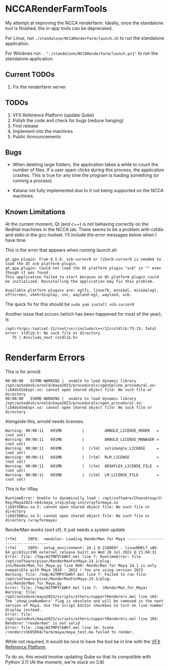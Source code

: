 # NCCARenderFarmTools
My attempt at improving the NCCA renderfarm. Ideally, once the standalone tool is finished, the in-app tools can be deprecated.

For Linux, run `./standalone/NCCARenderFarm/launch.sh` to run the standalone application.

For Windows run `. "./standalone/NCCARenderFarm/launch.ps1"` to run the standalone application.

## Current TODOs
1. Fix the renderfarm server

## TODOs
1. VFX Reference Platform (update Qube)
2. Polish the code and check for bugs (reduce hanging)
3. First release
4. Implement into the machines
5. Public Announcements

## Bugs

- When deleting large folders, the application takes a while to count the number of files. If a user spam clicks during this process, the application crashes. This is true for any time the program is loading something (or running a process)

- Katana not fully implemented due to it not being supported on the NCCA machines.


## Known Limitations
At the current moment, Qt (and c++) is not behaving correctly on the RedHat machines in the NCCA lab. 
There seems to be a problem with cstdio and stdio in the gcc-toolset. 
I'll include the error messages below when I have time.


This is the error that appears when running launch.sh

```
qt.qpa.plugin: From 6.5.0, xcb-cursor0 or libxcb-cursor0 is needed to load the Qt xcb platform plugin.
qt.qpa.plugin: Could not load the Qt platform plugin "xcb" in "" even though it was found.
This application failed to start because no Qt platform plugin could be initialized. Reinstalling the application may fix this problem.

Available platform plugins are: eglfs, linuxfb, minimal, minimalegl, offscreen, vkkhrdisplay, vnc, wayland-egl, wayland, xcb.
```

The quick fix for this should be `sudo yum install xcb-cursor0`

Another issue that occurs (which has been happened for most of the year), is 
``````
/opt/rh/gcc-toolset-12/root/usr/include/c++/12/cstdlib:75:15: fatal error: stdlib.h: No such file or directory
   75 | #include_next <stdlib.h>
``````

# Renderfarm Errors


This is for arnold
```
00:00:00   557MB WARNING |  unable to load dynamic library /opt/autodesk/arnold/maya2023/procedurals/xgenSpline_procedural.so: libAdskSeExpr.so: cannot open shared object file: No such file or directory
00:00:00   558MB WARNING |  unable to load dynamic library /opt/autodesk/arnold/maya2023/procedurals/xgen_procedural.so: libAdskSeExpr.so: cannot open shared object file: No such file or directory
```

Alongside this, arnold needs licenses.
```
Warning: 00:00:11   691MB         |         ARNOLD_LICENSE_ORDER   = (not set)
Warning: 00:00:11   691MB         |         ARNOLD_LICENSE_MANAGER = (not set)
Warning: 00:00:11   691MB         |  [rlm]  solidangle_LICENSE     = (not set)
Warning: 00:00:11   691MB         |  [rlm]  RLM_LICENSE            = (not set)
Warning: 00:00:11   691MB         |  [clm]  ADSKFLEX_LICENSE_FILE  = (not set)
Warning: 00:00:11   691MB         |  [clm]  LM_LICENSE_FILE        = (not set)
```

This is for VRay
```
RuntimeError: Unable to dynamically load : /opt/software/ChaosGroup/V-Ray/Maya2023-x64/maya_vray/plug-ins/vrayformaya.so
libQt5DBus.so.5: cannot open shared object file: No such file or directory
libQt5DBus.so.5: cannot open shared object file: No such file or directory (vrayformaya)
```



RenderMan works (sort of). It just needs a system update
```
[rfm]     INFO:  <module>: Loading RenderMan for Maya -----------------------------------
[rfm]     INFO:  setup_environment: 24.1 @ 2180697 - linuxRHEL7_x86-64_gcc63icc190_external_release built on Wed 28 Jul 2021 @ 21:04:31
Error: file: /tmp/ASTMPVlbWhf.mel line 7: RuntimeError: file /opt/software/pixar/RenderManForMaya-24.1/plug-ins/RenderMan_for_Maya.py line 669: RenderMan for Maya 24.1 is only compatible with Maya 2019 - 2022 ! You are using version 2023
Warning: file: /tmp/ASTMPVlbWhf.mel line 7: Failed to run file: /opt/software/pixar/RenderManForMaya-24.1/plug-ins/RenderMan_for_Maya.py
Error: file: /tmp/ASTMPVlbWhf.mel line 7:  (RenderMan_for_Maya)
Warning: file: /opt/autodesk/maya2023/scripts/others/supportRenderers.mel line 169: The 'showLineNumbers' flag is obsolete and will be removed in the next version of Maya. Use the Script Editor checkbox to turn on line number display instead.
Error: file: /opt/autodesk/maya2023/scripts/others/supportRenderers.mel line 169: Renderer "renderman" is not valid
Error: file: /tmp/ASTMPVlbWhf.mel line 34: Scene /render/s5605094/farm/maya/maya_test.ma failed to render.
```


While not required, It would be nice to have the tool be in line with the [VFX Reference Platform](https://vfxplatform.com/).

To do so, this would involve updating Qube so that its compatible with Python 3.11 (At the moment, we're stuck on 3.8)